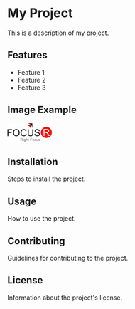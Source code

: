 # My Project

This is a description of my project.

## Features

- Feature 1
- Feature 2
- Feature 3

## Image Example

![FocusR Logo](https://github.com/Haneef4128/FastAPI/blob/main/logo.png)
## Installation

Steps to install the project.

## Usage

How to use the project.

## Contributing

Guidelines for contributing to the project.

## License

Information about the project's license.
